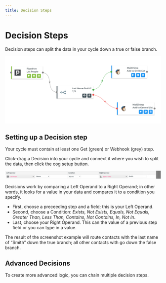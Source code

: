 ```yaml
---
title: Decision Steps
---
```


# Decision Steps #

Decision steps can split the data in your cycle down a true or false branch.

![](./images/decision-example.png)

Setting up a Decision step
--------------------------

Your cycle must contain at least one Get (green) or Webhook (grey) step.

Click-drag a Decision into your cycle and connect it where you wish to split the data, then click the cog setup button.

![](./images/decision.png)

Decisions work by comparing a Left Operand to a Right Operand; in other words, it looks for a value in your data and compares it to a condition you specify.

*   First, choose a preceeding step and a field; this is your Left Operand.
*   Second, choose a Condition: _Exists, Not Exists, Equals, Not Equals, Greater Than, Less Than, Contains, Not Contains, In, Not In_.
*   Last, choose your Right Operand. This can the value of a previous step field or you can type in a value.

The result of the screenshot example will route contacts with the last name of “Smith” down the true branch; all other contacts with go down the false branch.

Advanced Decisions
------------------

To create more advanced logic, you can chain multiple decision steps.